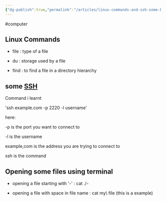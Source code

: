 ```yaml
---
{"dg-publish":true,"permalink":"/articles/linux-commands-and-ssh-some-basics/","noteIcon":"","created":"2023-11-07T13:52:03.654+05:30","updated":"2023-11-07T13:57:59.730+05:30"}
---
```


#computer
## Linux Commands

- file : type of a file

- du : storage used by a file

- find : to find a file in a directory hierarchy

## some [SSH](https://www.ssh.com/academy/ssh)

Command i learnt

'ssh example.com -p 2220 -l username'

here:

-p is the port you want to connect to

-l is the username

example,com is the address you are trying to connect to

ssh is the command

## Opening some files using terminal

- opening a file starting with '-' : cat ./-

- opening a file with space in file name : cat my\ file (this is a example)